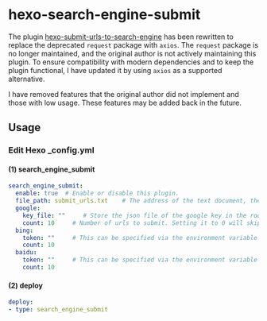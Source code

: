 
# hexo-search-engine-submit


The plugin [hexo-submit-urls-to-search-engine](https://github.com/cjh0613/hexo-submit-urls-to-search-engine) has been rewritten to replace the deprecated `request` package with `axios`. The `request` package is no longer maintained, and the original author is not actively maintaining this plugin. To ensure compatibility with modern dependencies and to keep the plugin functional, I have updated it by using `axios` as a supported alternative.

I have removed features that the original author did not implement and those with low usage. These features may be added back in the future.

## Usage

### Edit Hexo _config.yml
#### (1) search_engine_submit

 
```yaml
search_engine_submit:
  enable: true  # Enable or disable this plugin.
  file_path: submit_urls.txt    # The address of the text document, the link to be pushed will be saved in this text document.
  google:
    key_file: ""     # Store the json file of the google key in the root directory of the website (same location as the hexo _config.yml file), please do not publish the source code of the website in the public warehouse!
    count: 10     # Number of urls to submit. Setting it to 0 will skip this search engine.
  bing:
    token: ""     # This can be specified via the environment variable BING_TOKEN.
    count: 10
  baidu:
    token: ""     # This can be specified via the environment variable BAIDU_TOKEN.
    count: 10
```

#### (2) deploy
```yaml
deploy:
- type: search_engine_submit
```
